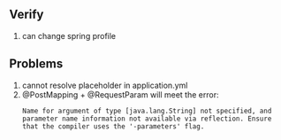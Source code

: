 ## Verify

1. can change spring profile

## Problems

1. cannot resolve placeholder in application.yml
2. @PostMapping + @RequestParam will meet the error:
   ```
   Name for argument of type [java.lang.String] not specified, and parameter name information not available via reflection. Ensure that the compiler uses the '-parameters' flag.
   ```